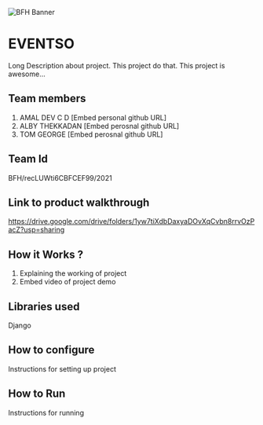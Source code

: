 ![BFH Banner](https://trello-attachments.s3.amazonaws.com/542e9c6316504d5797afbfb9/542e9c6316504d5797afbfc1/39dee8d993841943b5723510ce663233/Frame_19.png)
# EVENTSO
Long Description about project. This project do that. This project is awesome...
## Team members
1. AMAL DEV C D [Embed personal github URL]
2. ALBY THEKKADAN [Embed perosnal github URL]
3. TOM GEORGE [Embed perosnal github URL]
## Team Id
BFH/recLUWti6CBFCEF99/2021
## Link to product walkthrough
https://drive.google.com/drive/folders/1yw7tiXdbDaxyaDOvXqCvbn8rrvOzPacZ?usp=sharing
## How it Works ?
1. Explaining the working of project
2. Embed video of project demo
## Libraries used
Django 
## How to configure
Instructions for setting up project
## How to Run
Instructions for running